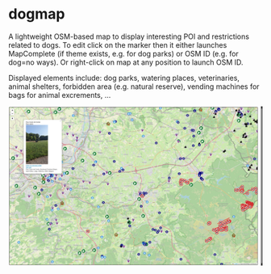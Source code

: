 # dogmap
A lightweight OSM-based map to display interesting POI and restrictions related to dogs.
To edit click on the marker then it either launches MapComplete (if theme exists, e.g. for dog parks) or OSM ID (e.g. for dog=no ways). Or right-click on map at any position to launch OSM ID.

Displayed elements include: dog parks, watering places, veterinaries, animal shelters, forbidden area (e.g. natural reserve), vending machines for bags for animal excrements, ...

![dogmap](dogmap-screenshot.jpg?raw=true "dogmap in Wallonia, Belgium")

